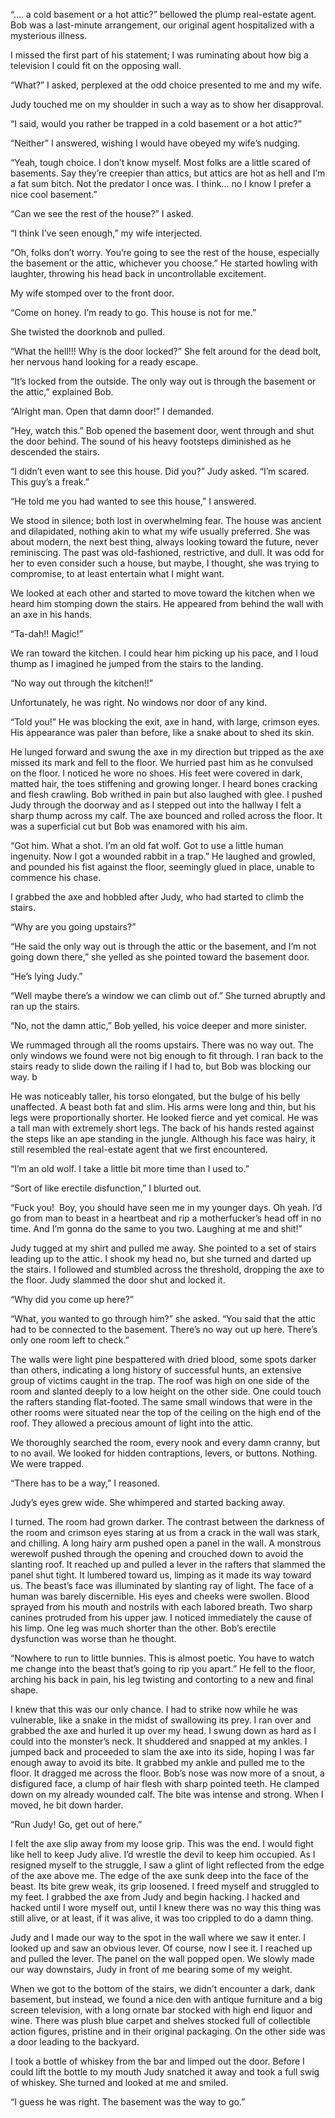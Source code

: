 “…. a cold basement or a hot attic?” bellowed the plump real-estate agent. Bob was a last-minute arrangement, our original agent hospitalized with a mysterious illness.

I missed the first part of his statement; I was ruminating about how big a television I could fit on the opposing wall.

“What?” I asked, perplexed at the odd choice presented to me and my wife.

Judy touched me on my shoulder in such a way as to show her disapproval.

“I said, would you rather be trapped in a cold basement or a hot attic?”

“Neither” I answered, wishing I would have obeyed my wife’s nudging.

“Yeah, tough choice. I don’t know myself. Most folks are a little scared of basements. Say they’re creepier than attics, but attics are hot as hell and I’m a fat sum bitch. Not the predator I once was. I think… no I know I prefer a nice cool basement.”

“Can we see the rest of the house?” I asked.

“I think I’ve seen enough,” my wife interjected.

“Oh, folks don’t worry. You’re going to see the rest of the house, especially the basement or the attic, whichever you choose.” He started howling with laughter, throwing his head back in uncontrollable excitement.

My wife stomped over to the front door.

“Come on honey. I’m ready to go. This house is not for me.”

She twisted the doorknob and pulled.

“What the hell!!! Why is the door locked?” She felt around for the dead bolt, her nervous hand looking for a ready escape.

“It’s locked from the outside. The only way out is through the basement or the attic,” explained Bob.

“Alright man. Open that damn door!” I demanded.

“Hey, watch this.” Bob opened the basement door, went through and shut the door behind. The sound of his heavy footsteps diminished as he descended the stairs.

“I didn’t even want to see this house. Did you?” Judy asked. “I’m scared. This guy’s a freak.”

“He told me you had wanted to see this house,” I answered.

We stood in silence; both lost in overwhelming fear. The house was ancient and dilapidated, nothing akin to what my wife usually preferred. She was about modern, the next best thing, always looking toward the future, never reminiscing. The past was old-fashioned, restrictive, and dull. It was odd for her to even consider such a house, but maybe, I thought, she was trying to compromise, to at least entertain what I might want.

We looked at each other and started to move toward the kitchen when we heard him stomping down the stairs. He appeared from behind the wall with an axe in his hands.

“Ta-dah!! Magic!”

We ran toward the kitchen. I could hear him picking up his pace, and I loud thump as I imagined he jumped from the stairs to the landing.

“No way out through the kitchen!!”

Unfortunately, he was right. No windows nor door of any kind.

“Told you!” He was blocking the exit, axe in hand, with large, crimson eyes. His appearance was paler than before, like a snake about to shed its skin.

He lunged forward and swung the axe in my direction but tripped as the axe missed its mark and fell to the floor. We hurried past him as he convulsed on the floor. I noticed he wore no shoes. His feet were covered in dark, matted hair, the toes stiffening and growing longer. I heard bones cracking and flesh crawling. Bob writhed in pain but also laughed with glee. I pushed Judy through the doorway and as I stepped out into the hallway I felt a sharp thump across my calf. The axe bounced and rolled across the floor. It was a superficial cut but Bob was enamored with his aim.

“Got him. What a shot. I’m an old fat wolf. Got to use a little human ingenuity. Now I got a wounded rabbit in a trap.” He laughed and growled, and pounded his fist against the floor, seemingly glued in place, unable to commence his chase.

I grabbed the axe and hobbled after Judy, who had started to climb the stairs.

“Why are you going upstairs?”

“He said the only way out is through the attic or the basement, and I’m not going down there,” she yelled as she pointed toward the basement door.

“He’s lying Judy.”

“Well maybe there’s a window we can climb out of.” She turned abruptly and ran up the stairs.

“No, not the damn attic,” Bob yelled, his voice deeper and more sinister.

We rummaged through all the rooms upstairs. There was no way out. The only windows we found were not big enough to fit through. I ran back to the stairs ready to slide down the railing if I had to, but Bob was blocking our way. b

He was noticeably taller, his torso elongated, but the bulge of his belly unaffected. A beast both fat and slim. His arms were long and thin, but his legs were proportionally shorter. He looked fierce and yet comical. He was a tall man with extremely short legs. The back of his hands rested against the steps like an ape standing in the jungle. Although his face was hairy, it still resembled the real-estate agent that we first encountered.

“I’m an old wolf. I take a little bit more time than I used to.”

“Sort of like erectile disfunction,” I blurted out.

“Fuck you!  Boy, you should have seen me in my younger days. Oh yeah. I’d go from man to beast in a heartbeat and rip a motherfucker’s head off in no time. And I’m gonna do the same to you two. Laughing at me and shit!”

Judy tugged at my shirt and pulled me away. She pointed to a set of stairs leading up to the attic. I shook my head no, but she turned and darted up the stairs. I followed and stumbled across the threshold, dropping the axe to the floor. Judy slammed the door shut and locked it.

“Why did you come up here?”

“What, you wanted to go through him?” she asked. “You said that the attic had to be connected to the basement. There’s no way out up here. There’s only one room left to check.”

The walls were light pine bespattered with dried blood, some spots darker than others, indicating a long history of successful hunts, an extensive group of victims caught in the trap. The roof was high on one side of the room and slanted deeply to a low height on the other side. One could touch the rafters standing flat-footed. The same small windows that were in the other rooms were situated near the top of the ceiling on the high end of the roof. They allowed a precious amount of light into the attic.

We thoroughly searched the room, every nook and every damn cranny, but to no avail. We looked for hidden contraptions, levers, or buttons. Nothing. We were trapped.

“There has to be a way,” I reasoned.

Judy’s eyes grew wide. She whimpered and started backing away.  

I turned. The room had grown darker. The contrast between the darkness of the room and crimson eyes staring at us from a crack in the wall was stark, and chilling. A long hairy arm pushed open a panel in the wall. A monstrous werewolf pushed through the opening and crouched down to avoid the slanting roof. It reached up and pulled a lever in the rafters that slammed the panel shut tight. It lumbered toward us, limping as it made its way toward us. The beast’s face was illuminated by slanting ray of light. The face of a human was barely discernible. His eyes and cheeks were swollen. Blood sprayed from his mouth and nostrils with each labored breath. Two sharp canines protruded from his upper jaw. I noticed immediately the cause of his limp. One leg was much shorter than the other. Bob’s erectile dysfunction was worse than he thought.

“Nowhere to run to little bunnies. This is almost poetic. You have to watch me change into the beast that’s going to rip you apart.” He fell to the floor, arching his back in pain, his leg twisting and contorting to a new and final shape.

I knew that this was our only chance. I had to strike now while he was vulnerable, like a snake in the midst of swallowing its prey. I ran over and grabbed the axe and hurled it up over my head. I swung down as hard as I could into the monster’s neck. It shuddered and snapped at my ankles. I jumped back and proceeded to slam the axe into its side, hoping I was far enough away to avoid its bite. It grabbed my ankle and pulled me to the floor. It dragged me across the floor. Bob’s nose was now more of a snout, a disfigured face, a clump of hair flesh with sharp pointed teeth. He clamped down on my already wounded calf. The bite was intense and strong. When I moved, he bit down harder.

“Run Judy! Go, get out of here.”

I felt the axe slip away from my loose grip. This was the end. I would fight like hell to keep Judy alive. I’d wrestle the devil to keep him occupied. As I resigned myself to the struggle, I saw a glint of light reflected from the edge of the axe above me. The edge of the axe sunk deep into the face of the beast. Its bite grew weak, its grip loosened. I freed myself and struggled to my feet. I grabbed the axe from Judy and begin hacking. I hacked and hacked until I wore myself out, until I knew there was no way this thing was still alive, or at least, if it was alive, it was too crippled to do a damn thing.

Judy and I made our way to the spot in the wall where we saw it enter. I looked up and saw an obvious lever. Of course, now I see it. I reached up and pulled the lever. The panel on the wall popped open. We slowly made our way downstairs, Judy in front of me bearing some of my weight.

When we got to the bottom of the stairs, we didn’t encounter a dark, dank basement, but instead, we found a nice den with antique furniture and a big screen television, with a long ornate bar stocked with high end liquor and wine. There was plush blue carpet and shelves stocked full of collectible action figures, pristine and in their original packaging. On the other side was a door leading to the backyard.

I took a bottle of whiskey from the bar and limped out the door. Before I could lift the bottle to my mouth Judy snatched it away and took a full swig of whiskey. She turned and looked at me and smiled.

“I guess he was right. The basement was the way to go.”
